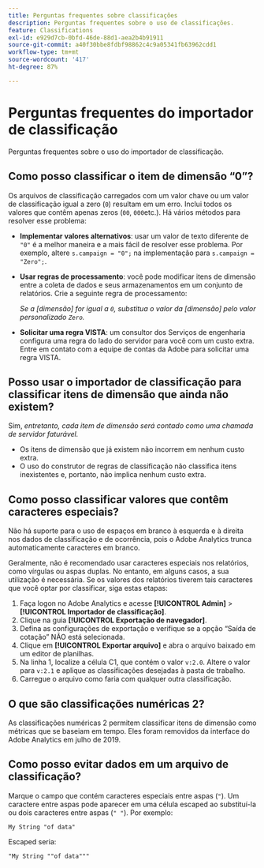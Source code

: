 ```yaml
---
title: Perguntas frequentes sobre classificações
description: Perguntas frequentes sobre o uso de classificações.
feature: Classifications
exl-id: e929d7cb-0bfd-46de-88d1-aea2b4b91911
source-git-commit: a40f30bbe8fdbf98862c4c9a05341fb63962cdd1
workflow-type: tm+mt
source-wordcount: '417'
ht-degree: 87%

---
```


# Perguntas frequentes do importador de classificação

Perguntas frequentes sobre o uso do importador de classificação.

## Como posso classificar o item de dimensão “0”?

Os arquivos de classificação carregados com um valor chave ou um valor de classificação igual a zero (`0`) resultam em um erro. Inclui todos os valores que contêm apenas zeros (`00`, `000`etc.). Há vários métodos para resolver esse problema:

* **Implementar valores alternativos**: usar um valor de texto diferente de `"0"` é a melhor maneira e a mais fácil de resolver esse problema. Por exemplo, altere `s.campaign = "0";` na implementação para `s.campaign = "Zero";`.

* **Usar regras de processamento**: você pode modificar itens de dimensão entre a coleta de dados e seus armazenamentos em um conjunto de relatórios. Crie a seguinte regra de processamento:

  *Se a [dimensão] for igual a `0`, substitua o valor da [dimensão] pelo valor personalizado `Zero`.*

* **Solicitar uma regra VISTA**: um consultor dos Serviços de engenharia configura uma regra do lado do servidor para você com um custo extra. Entre em contato com a equipe de contas da Adobe para solicitar uma regra VISTA.

## Posso usar o importador de classificação para classificar itens de dimensão que ainda não existem?

Sim, *entretanto, cada item de dimensão será contado como uma chamada de servidor faturável.*

* Os itens de dimensão que já existem não incorrem em nenhum custo extra.
* O uso do construtor de regras de classificação não classifica itens inexistentes e, portanto, não implica nenhum custo extra.

## Como posso classificar valores que contêm caracteres especiais?

Não há suporte para o uso de espaços em branco à esquerda e à direita nos dados de classificação e de ocorrência, pois o Adobe Analytics trunca automaticamente caracteres em branco.

Geralmente, não é recomendado usar caracteres especiais nos relatórios, como vírgulas ou aspas duplas. No entanto, em alguns casos, a sua utilização é necessária. Se os valores dos relatórios tiverem tais caracteres que você optar por classificar, siga estas etapas:

1. Faça logon no Adobe Analytics e acesse **[!UICONTROL Admin]** > **[!UICONTROL Importador de classificação]**.
2. Clique na guia **[!UICONTROL Exportação de navegador]**.
3. Defina as configurações de exportação e verifique se a opção “Saída de cotação” NÃO está selecionada.
4. Clique em **[!UICONTROL Exportar arquivo]** e abra o arquivo baixado em um editor de planilhas.
5. Na linha 1, localize a célula C1, que contém o valor `v:2.0`. Altere o valor para `v:2.1` e aplique as classificações desejadas à pasta de trabalho.
6. Carregue o arquivo como faria com qualquer outra classificação.

## O que são classificações numéricas 2?

As classificações numéricas 2 permitem classificar itens de dimensão como métricas que se baseiam em tempo. Eles foram removidos da interface do Adobe Analytics em julho de 2019.

## Como posso evitar dados em um arquivo de classificação?

Marque o campo que contém caracteres especiais entre aspas (`"`). Um caractere entre aspas pode aparecer em uma célula escaped ao substituí-la ou dois caracteres entre aspas (`" "`). Por exemplo:

```
My String "of data"
```

Escaped seria:

```
"My String ""of data"""
```
